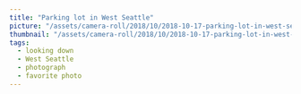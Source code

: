 ```yaml
---
title: "Parking lot in West Seattle"
picture: "/assets/camera-roll/2018/10/2018-10-17-parking-lot-in-west-seattle/20181018_003726790_iOS.jpg"
thumbnail: "/assets/camera-roll/2018/10/2018-10-17-parking-lot-in-west-seattle/20181018_003726790_iOS-thumbnail.jpg"
tags:
  - looking down
  - West Seattle
  - photograph
  - favorite photo
---
```

